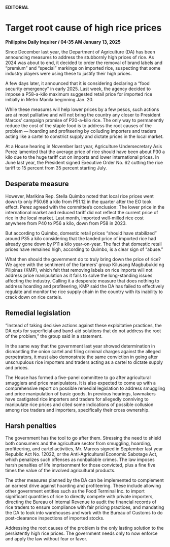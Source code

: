 **EDITORIAL**

# Target root cause of high rice prices

****Philippine Daily Inquirer / 04:35 AM January 13, 2025****

Since December last year, the Department of Agriculture (DA) has been announcing measures to address the stubbornly high prices of rice. As 2024 was about to end, it decided to order the removal of brand labels and “premium” and “special” markings on imported rice, suspecting that some industry players were using these to justify their high prices.

A few days later, it announced that it is considering declaring a “food security emergency” in early 2025. Last week, the agency decided to impose a P58-a-kilo maximum suggested retail price for imported rice initially in Metro Manila beginning Jan. 20.

While these measures will help lower prices by a few pesos, such actions are at most palliative and will not bring the country any closer to President Marcos’ campaign promise of P20-a-kilo rice. The only way to permanently reduce the cost of the staple food is to address the root causes of the problem — hoarding and profiteering by colluding importers and traders acting like a cartel to constrict supply and dictate prices in the local market.

At a House hearing in November last year, Agriculture Undersecretary Asis Perez lamented that the average price of rice should have been about P30 a kilo due to the huge tariff cut on imports and lower international prices. In June last year, the President signed Executive Order No. 62 cutting the rice tariff to 15 percent from 35 percent starting July.

## Desperate measure

However, Marikina Rep. Stella Quimbo noted that local rice prices went down to only P50.68 a kilo from P51.12 in the quarter after the EO took effect. Perez agreed with the committee’s conclusion: The lower price in the international market and reduced tariff did not reflect the current price of rice in the local market. Last month, imported well-milled rice cost anywhere from P40 to P56 a kilo, down from P58 in 2023.

But according to Quimbo, domestic retail prices “should have stabilized” around P35 a kilo considering that the landed price of imported rice had already gone down by P11 a kilo year-on-year. The fact that domestic retail prices have remained high, according to Quimbo, is a clear sign of “abuse.”

What then should the government do to truly bring down the price of rice? We agree with the sentiment of the farmers’ group Kilusang Magbubukid ng Pilipinas (KMP), which felt that removing labels on rice imports will not address price manipulation as it fails to solve the long-standing issues affecting the industry. Calling it a desperate measure that does nothing to address hoarding and profiteering, KMP said the DA has failed to effectively regulate and monitor the rice supply chain in the country with its inability to crack down on rice cartels.

## Remedial legislation

“Instead of taking decisive actions against these exploitative practices, the DA opts for superficial and band-aid solutions that do not address the root of the problem,” the group said in a statement.

In the same way that the government last year showed determination in dismantling the onion cartel and filing criminal charges against the alleged perpetrators, it must also demonstrate the same conviction in going after unscrupulous rice importers and traders acting as a cartel to dictate supply and prices.

The House has formed a five-panel committee to go after agricultural smugglers and price manipulators. It is also expected to come up with a comprehensive report on possible remedial legislation to address smuggling and price manipulation of basic goods. In previous hearings, lawmakers have castigated rice importers and traders for allegedly conniving to manipulate rice prices and cited some indications of possible collusion among rice traders and importers, specifically their cross ownership.

## Harsh penalties

The government has the tool to go after them. Stressing the need to shield both consumers and the agriculture sector from smuggling, hoarding, profiteering, and cartel activities, Mr. Marcos signed in September last year Republic Act No. 12022, or the Anti-Agricultural Economic Sabotage Act, which penalizes such offenses as nonbailable crimes. The law imposes harsh penalties of life imprisonment for those convicted, plus a fine five times the value of the involved agricultural products.

The other measures planned by the DA can be implemented to complement an earnest drive against hoarding and profiteering. These include allowing other government entities such as the Food Terminal Inc. to import significant quantities of rice to directly compete with private importers, directing the Bureau of Internal Revenue to audit the financial records of rice traders to ensure compliance with fair pricing practices, and mandating the DA to look into warehouses and work with the Bureau of Customs to do post-clearance inspections of imported stocks.

Addressing the root causes of the problem is the only lasting solution to the persistently high rice prices. The government needs only to now enforce and apply the law without fear or favor.